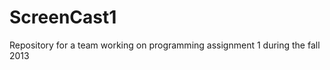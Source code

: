 ScreenCast1
===========

Repository for a team working on programming assignment 1 during the fall 2013

